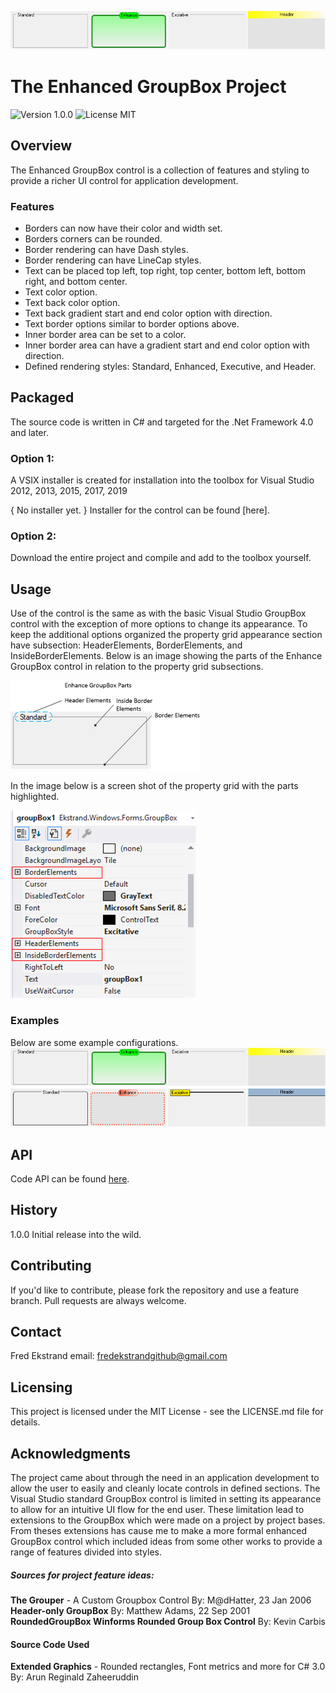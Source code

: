 ![image](https://github.com/FredEkstrand/ImageFiles/raw/master/GroupBox/GroupBoxHeader.png)
# The Enhanced GroupBox Project

![Version 1.0.0](https://img.shields.io/badge/Version-1.0.0-brightgreen.svg) ![License MIT](https://img.shields.io/badge/Licence-MIT-blue.svg)

## Overview
The Enhanced GroupBox control is a collection of features and styling to provide a richer UI control for application development.

### Features
*	Borders can now have their color and width set.
*	Borders corners can be rounded. 
*	Border rendering can have Dash styles.
*	Border rendering can have LineCap styles.
*	Text can be placed top left, top right, top center, bottom left, bottom right, and bottom center.
*	Text color option.
*	Text back color option.
*	Text back gradient start and end color option with direction.
*	Text border options similar to border options above.
*	Inner border area can be set to a color.
*	Inner border area can have a gradient start and end color option with direction.
*	Defined rendering styles: Standard, Enhanced, Executive, and Header.


## Packaged
The source code is written in C# and targeted for the .Net Framework 4.0 and later. 
### Option 1:
A VSIX installer is created for installation into the toolbox for Visual Studio 2012, 2013, 2015, 2017, 2019

{ No installer yet. }
Installer for the control can be found [here].

### Option 2:
Download the entire project and compile and add to the toolbox yourself.

## Usage
Use of the control is the same as with the basic Visual Studio GroupBox control with the exception of more options to change its appearance. To keep the additional options organized the property grid appearance section have subsection: HeaderElements, BorderElements, and InsideBorderElements. Below is an image showing the parts of the Enhance GroupBox control in relation to the property grid subsections.


![image](https://github.com/FredEkstrand/ImageFiles/raw/master/GroupBox/EnhanceGroupBoxParts.png)

In the image below is a screen shot of the property grid with the parts highlighted. 

![image](https://github.com/FredEkstrand/ImageFiles/raw/master/GroupBox/PropertyGridView.png)

### Examples
Below are some example configurations.
![image](https://github.com/FredEkstrand/ImageFiles/raw/master/GroupBox/GroupBoxSamples1.png)

## API
Code API can be found [here](http://fredekstrand.github.io/EnhanceGroupBox).

## History
 1.0.0 Initial release into the wild.

## Contributing

If you'd like to contribute, please fork the repository and use a feature
branch. Pull requests are always welcome.

## Contact
Fred Ekstrand
email: fredekstrandgithub@gmail.com

## Licensing
This project is licensed under the MIT License - see the LICENSE.md file for details.

## Acknowledgments
The project came about through the need in an application development to allow the user to easily and cleanly locate controls in defined sections. 
The Visual Studio standard GroupBox control is limited in setting its appearance to allow for an intuitive UI flow for the end user. 
These limitation lead to extensions to the GroupBox which were made on a project by project bases. From theses extensions has cause me to make a more 
formal enhanced GroupBox control which included ideas from some other works to provide a range of features divided into styles.<br/>

##### Sources for project feature ideas:
**The Grouper** - A Custom Groupbox Control By: M@dHatter, 23 Jan 2006<br/>
**Header-only GroupBox** By: Matthew Adams, 22 Sep 2001</br>
**RoundedGroupBox Winforms Rounded Group Box Control** By: Kevin Carbis<br/>
#### Source Code Used
**Extended Graphics** - Rounded rectangles, Font metrics and more for C# 3.0 By: Arun Reginald Zaheeruddin<br/>

